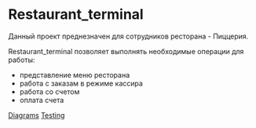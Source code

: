 # Restaurant_terminal

Данный проект преднезначен для сотрудников ресторана - Пиццерия.

Restaurant_terminal позволяет выполнять необходимые операции для работы:
* представление меню ресторана
* работа с заказам  в режиме кассира
* работа со счетом
* оплата счета 

[Diagrams](https://github.com/Evgeniy999/Restaurant_terminal/tree/master/Documentation/Diagrams)
[Testing](https://github.com/Evgeniy999/Restaurant_terminal/tree/master/Testing)
